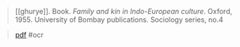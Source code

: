 > [[ghurye]].  Book. *Family and kin in Indo-European culture*. Oxford, 1955. University of Bombay publications. Sociology series, no.4

> [pdf](a/ghurye1955.pdf)
> #ocr 
